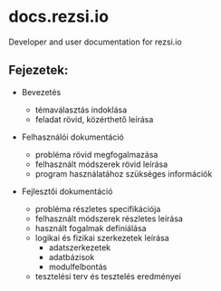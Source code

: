 # docs.rezsi.io
Developer and user documentation for rezsi.io

## Fejezetek:
* Bevezetés
  - témaválasztás indoklása
  - feladat rövid, közérthető leírása

* Felhasználói dokumentáció
  - probléma rövid megfogalmazása
  - felhasznált módszerek rövid leírása
  - program használatához szükséges információk

* Fejlesztői dokumentáció
  - probléma részletes specifikációja
  - felhasznált módszerek részletes leírása
  - használt fogalmak definiálása
  - logikai és fizikai szerkezetek leírása
    - adatszerkezetek
    - adatbázisok
    - modulfelbontás
  - tesztelési terv és tesztelés eredményei
